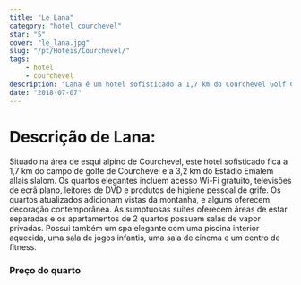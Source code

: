 ```yaml
---
title: "Le Lana"
category: "hotel_courchevel"
star: "5"
cover: "le_lana.jpg"
slug: "/pt/Hoteis/Courchevel/"
tags:
    - hotel
    - courchevel
description: "Lana é um hotel sofisticado a 1,7 km do Courchevel Golf Club. O hotel dispõe de um restaurante sofisticado que serve cozinha regional e um elegante bar com vistas panorâmicas sobre a montanha. "
date: "2018-07-07"
--- 
```

 
# Descrição de Lana:
Situado na área de esqui alpino de Courchevel, este hotel sofisticado fica a 1,7 km do campo de golfe de Courchevel e a 3,2 km do Estádio Emalem allais slalom.
Os quartos elegantes incluem acesso Wi-Fi gratuito, televisões de ecrã plano, leitores de DVD e produtos de higiene pessoal de grife. Os quartos atualizados adicionam vistas da montanha, e alguns oferecem decoração contemporânea. As sumptuosas suites oferecem áreas de estar separadas e os apartamentos de 2 quartos possuem salas de vapor privadas.
Possui também um spa elegante com uma piscina interior aquecida, uma sala de jogos infantis, uma sala de cinema e um centro de fitness.


### Preço do quarto